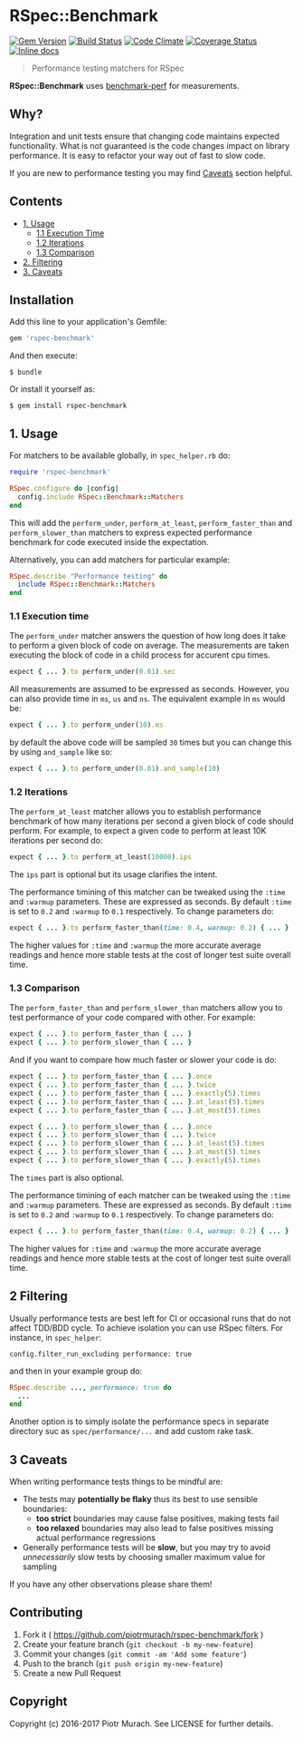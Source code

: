 # RSpec::Benchmark
[![Gem Version](https://badge.fury.io/rb/rspec-benchmark.svg)][gem]
[![Build Status](https://secure.travis-ci.org/piotrmurach/rspec-benchmark.svg?branch=master)][travis]
[![Code Climate](https://codeclimate.com/github/piotrmurach/rspec-benchmark/badges/gpa.svg)][codeclimate]
[![Coverage Status](https://coveralls.io/repos/github/piotrmurach/rspec-benchmark/badge.svg)][coverage]
[![Inline docs](http://inch-ci.org/github/piotrmurach/rspec-benchmark.svg?branch=master)][inchpages]

[gem]: http://badge.fury.io/rb/rspec-benchmark
[travis]: http://travis-ci.org/piotrmurach/rspec-benchmark
[codeclimate]: https://codeclimate.com/github/piotrmurach/rspec-benchmark
[coverage]: https://coveralls.io/github/piotrmurach/rspec-benchmark
[inchpages]: http://inch-ci.org/github/piotrmurach/rspec-benchmark

> Performance testing matchers for RSpec

**RSpec::Benchmark** uses [benchmark-perf](https://github.com/piotrmurach/benchmark-perf) for measurements.

## Why?

Integration and unit tests ensure that changing code maintains expected functionality. What is not guaranteed is the code changes impact on library performance. It is easy to refactor your way out of fast to slow code.

If you are new to performance testing you may find [Caveats](#3-caveats) section helpful.

## Contents

* [1. Usage](#1-usage)
  * [1.1 Execution Time](#11-execution-time)
  * [1.2 Iterations ](#12-iterations)
  * [1.3 Comparison ](#13-comparison)
* [2. Filtering](#2-filtering)
* [3. Caveats](#3-caveats)

## Installation

Add this line to your application's Gemfile:

```ruby
gem 'rspec-benchmark'
```

And then execute:

    $ bundle

Or install it yourself as:

    $ gem install rspec-benchmark

## 1. Usage

For matchers to be available globally, in `spec_helper.rb` do:

```ruby
require 'rspec-benchmark'

RSpec.configure do |config|
  config.include RSpec::Benchmark::Matchers
end
```

This will add the `perform_under`, `perform_at_least`, `perform_faster_than` and `perform_slower_than` matchers to express expected performance benchmark for code executed inside the expectation.

Alternatively, you can add matchers for particular example:

```ruby
RSpec.describe "Performance testing" do
  include RSpec::Benchmark::Matchers
end
```

### 1.1 Execution time

The `perform_under` matcher answers the question of how long does it take to perform a given block of code on average. The measurements are taken executing the block of code in a child process for accurent cpu times.

```ruby
expect { ... }.to perform_under(0.01).sec
```

All measurements are assumed to be expressed as seconds. However, you can also provide time in `ms`, `us` and `ns`. The equivalent example in `ms` would be:

```ruby
expect { ... }.to perform_under(10).ms
```

by default the above code will be sampled `30` times but you can change this by using `and_sample` like so:

```ruby
expect { ... }.to perform_under(0.01).and_sample(10)
```

### 1.2 Iterations

The `perform_at_least` matcher allows you to establish performance benchmark of how many iterations per second a given block of code should perform. For example, to expect a given code to perform at least 10K iterations per second do:

```ruby
expect { ... }.to perform_at_least(10000).ips
```

The `ips` part is optional but its usage clarifies the intent.

The performance timining of this matcher can be tweaked using the `:time` and `:warmup` parameters. These are expressed as seconds. By default `:time` is set to `0.2` and `:warmup` to `0.1` respectively. To change parameters do:

```ruby
expect { ... }.to perform_faster_than(time: 0.4, warmup: 0.2) { ... }
```

The higher values for `:time` and `:warmup` the more accurate average readings and hence more stable tests at the cost of longer test suite overall time.

### 1.3 Comparison

The `perform_faster_than` and `perform_slower_than` matchers allow you to test performance of your code compared with other. For example:

```ruby
expect { ... }.to perform_faster_than { ... }
expect { ... }.to perform_slower_than { ... }
```

And if you want to compare how much faster or slower your code is do:

```ruby
expect { ... }.to perform_faster_than { ... }.once
expect { ... }.to perform_faster_than { ... }.twice
expect { ... }.to perform_faster_than { ... }.exactly(5).times
expect { ... }.to perform_faster_than { ... }.at_least(5).times
expect { ... }.to perform_faster_than { ... }.at_most(5).times

expect { ... }.to perform_slower_than { ... }.once
expect { ... }.to perform_slower_than { ... }.twice
expect { ... }.to perform_slower_than { ... }.at_least(5).times
expect { ... }.to perform_slower_than { ... }.at_most(5).times
expect { ... }.to perform_slower_than { ... }.exactly(5).times
```

The `times` part is also optional.

The performance timining of each matcher can be tweaked using the `:time` and `:warmup` parameters. These are expressed as seconds. By default `:time` is set to `0.2` and `:warmup` to `0.1` respectively. To change parameters do:

```ruby
expect { ... }.to perform_faster_than(time: 0.4, warmup: 0.2) { ... }
```

The higher values for `:time` and `:warmup` the more accurate average readings and hence more stable tests at the cost of longer test suite overall time.

## 2 Filtering

Usually performance tests are best left for CI or occasional runs that do not affect TDD/BDD cycle. To achieve isolation you can use RSpec filters. For instance, in `spec_helper`:

```
config.filter_run_excluding performance: true
```

and then in your example group do:

```ruby
RSpec.describe ..., performance: true do
  ...
end
```

Another option is to simply isolate the performance specs in separate directory suc as `spec/performance/...` and add custom rake task.

## 3 Caveats

When writing performance tests things to be mindful are:

+ The tests may **potentially be flaky** thus its best to use sensible boundaries:
  - **too strict** boundaries may cause false positives, making tests fail
  - **too relaxed** boundaries may also lead to false positives missing actual performance regressions
+ Generally performance tests will be **slow**, but you may try to avoid _unnecessarily_ slow tests by choosing smaller maximum value for sampling

If you have any other observations please share them!

## Contributing

1. Fork it ( https://github.com/piotrmurach/rspec-benchmark/fork )
2. Create your feature branch (`git checkout -b my-new-feature`)
3. Commit your changes (`git commit -am 'Add some feature'`)
4. Push to the branch (`git push origin my-new-feature`)
5. Create a new Pull Request

## Copyright

Copyright (c) 2016-2017 Piotr Murach. See LICENSE for further details.
